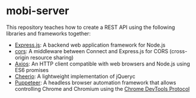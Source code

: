 # mobi-server

This repository teaches how to create a REST API using the following libraries and frameworks together:
 - [Express.js](https://github.com/expressjs/express): A backend web application framework for Node.js
 - [cors](https://github.com/expressjs/cors): A middleware between Connect and Express.js for CORS (cross-origin resource sharing)
 - [Axios](https://github.com/axios/axios): An HTTP client compatible with web browsers and Node.js using ES6 promises
 - [Cheerio](https://github.com/cheeriojs/cheerio): A lightweight implementation of jQueryc
 - [Puppeteer](https://github.com/puppeteer/puppeteer): A headless browser automation framework that allows controlling Chrome and Chromium using the [Chrome DevTools Protocol](https://chromedevtools.github.io/devtools-protocol/)
 
